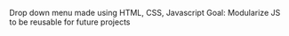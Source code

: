 Drop down menu made using HTML, CSS, Javascript
Goal: Modularize JS to be reusable for future projects
